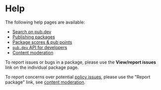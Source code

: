 # Help

The following help pages are available:

 - [Search on pub.dev](/help/search)
 - [Publishing packages](/help/publishing)
 - [Package scores & pub points](/help/scoring)
 - [`pub.dev` API for developers](/help/api)
 - [Content moderation](/help/content-moderation)

To report issues or bugs in a package, please use the
**View/report issues** link on the individual package page.

To report concerns over potential [policy issues](/policy),
please use the "Report package" link, see [content moderation][1].

[1]: /help/content-moderation
